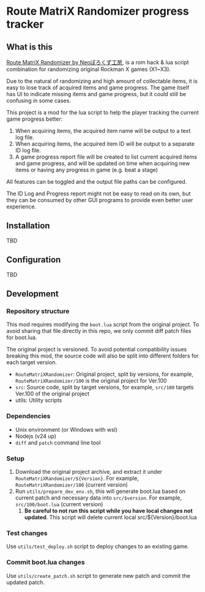# Route MatriX Randomizer progress tracker

## What is this

[Route MatriX Randomizer by Neoぼろくず工房](https://borokobo.web.fc2.com/index.html#RockC),
is a rom hack & lua script combination for randomizing original Rockman X games (X1~X3).

Due to the natural of randomizing and high amount of collectable items, it is easy to lose
track of acquired items and game progress. The game itself has UI to indicate missing
items and game progress, but it could still be confusing in some cases.

This project is a mod for the lua script to help the player tracking the current game progress
better:

1. When acquiring items, the acquired item name will be output to a text log file.
2. When acquiring items, the acquired item ID will be output to a separate ID log file.
3. A game progress report file will be created to list current acquired items and game progress,
   and will be updated on time when acquiring new items or having any progress in game (e.g. beat a stage)

All features can be toggled and the output file paths can be configured.

The ID Log and Progress report might not be easy to read on its own, but they can be consumed by
other GUI programs to provide even better user experience.

## Installation

TBD

## Configuration

TBD

## Development

### Repository structure

This mod requires modifying the `boot.lua` script from the original project. To avoid sharing
that file directly in this repo, we only commit diff patch files for boot.lua.

The original project is versioned. To avoid potential compatibility issues breaking this
mod, the source code will also be split into different folders for each target version.

- `RouteMatriXRandomizer`: Original project, split by versions, for example, `RouteMatriXRandomizer/100` is the original project for Ver.100
- `src`: Source code, split by target versions, for example, `src/100` targets Ver.100 of the original project
- utils: Utility scripts

### Dependencies

* Unix environment (or Windows with wsl)
* Nodejs (v24 up)
* `diff` and `patch` command line tool

### Setup

1. Download the original project archive, and extract it under `RouteMatriXRandomizer/${Version}`.
   For example, `RouteMatriXRandomizer/100` (current version)
2. Run `utils/prepare_dev_env.sh`, this will generate boot.lua based on current patch
   and necessary data into `src/$version`. For example, `src/100/boot.lua` (current version)
   1. **Be careful to not run this script while you have local changes not updated**.
      This script will delete current local src/${Version}/boot.lua

### Test changes

Use `utils/test_deploy.sh` script to deploy changes to an existing game.

### Commit boot.lua changes

Use `utils/create_patch.sh` script to generate new patch and commit the updated patch.
